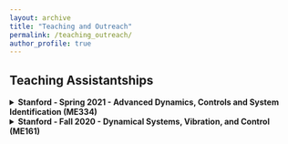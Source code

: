 ```yaml
---
layout: archive
title: "Teaching and Outreach"
permalink: /teaching_outreach/
author_profile: true
---
```


<style>
  .boxed {
    color: black;
    border: 3px solid black;
    margin: 0px auto;
    padding: 10px;
    border-radius: 10px;
  }
</style>

## Teaching Assistantships

<details>
<summary><b>Stanford - Spring 2021 - Advanced Dynamics, Controls and System Identification (ME334)</b></summary>
<div class="boxed">

[[Evaluations]](http://alberthli.github.io/files/teaching_evals/me334_evals.pdf)

This course discussed topics and methodologies for the analysis of rigid body dynamical systems, including frame transformations, derivation of equations of motion, constraints, D'Alembert's Principle, and both Lagrangian and Hamiltonian dynamics. Secondarily, these concepts were then related to system identification and control theory. 8/12 of the students in the course submitted a specific evaluation for my performance.

</div>
</details>

<details>
<summary><b>Stanford - Fall 2020 - Dynamical Systems, Vibration, and Control (ME161)</b></summary>
<div class="boxed">

[[Evaluations]](http://alberthli.github.io/files/teaching_evals/me161_evals.pdf)

This course primarily focused on first and second-order linear ordinary differential equations, their solutions, characteristics of their time-domain responses, and step/harmonic inputs. In the included evaluations, 18/40 of the students in the course submitted a specific evaluation for my performance.

</div>
</details>

<!-- ## Policy Debate Mentorship
For two years during my undergraduate career at UC Berkeley, I was a volunteer policy debate mentor for high school students. I worked with the [Bay Area Urban Debate League's](https://www.baudl.org/) outreach program, which paired mentors with low-resource schools in the Bay Area. This coordination was done through UC Berkeley's BAUDL Bears program. I also remotely acted as a mentor outside of BAUDL for schools in California and Texas that solicited my help.

My responsibitilies included weekly lectures on argumentative structure, research strategy, and scientific content, especially as related to robotics, automation, or artificial intelligence. I also had a special personal interest and experience in arguments related to [securitization in foreign policy](https://en.wikipedia.org/wiki/Securitization_(international_relations)), psychoanalytic interpretations of public policy (e.g. [Anderson and White (2003)](https://journals.sagepub.com/doi/10.1177/0275074003251628)), and post-structuralist interpretations of ethics, media representations, international relations, and death (e.g. [Jean Baudrillard](https://en.wikiquote.org/wiki/Jean_Baudrillard)).

During my time as a mentor, I helped qualify 3 teams to the annual _Tournament of Champions_ held at the University of Kentucky, which admits only around 72 teams per year nationally. I also coached multiple teams to elimination rounds of the National Speech and Debate Assocation's annual national tournament, with one of my mentored teams reaching the finals out of thousands of qualifying teams nationwide. At the state level, my mentees also achieved significant success, appearing frequently in the elimination rounds of major tournaments while earning speaker awards. Many of my mentees went on to study in STEM fields such as bioengineering, computer science, and chemical engineering at schools like UC Berkeley, UT Austin, and Johns Hopkins.

In addition to mentoring, I also participated as a judge in several major national tournaments such as UC Berkeley's annual tournament, and also served as a judge in other debate-related activities like the national Lincoln-Douglas circuit. -->

